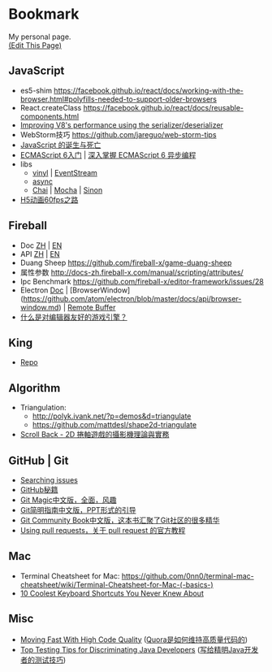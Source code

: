 # Bookmark
My personal page.  
[(Edit This Page)](https://github.com/jareguo/bookmark/edit/master/README.md)

## JavaScript
- es5-shim https://facebook.github.io/react/docs/working-with-the-browser.html#polyfills-needed-to-support-older-browsers
- React.createClass https://facebook.github.io/react/docs/reusable-components.html
- [Improving V8's performance using the serializer/deserializer](http://www.hashseed.net/2015/03/improving-v8s-performance-using.html)
- WebStorm技巧 https://github.com/jareguo/web-storm-tips
- [JavaScript 的诞生与死亡](http://v.youku.com/v_show/id_XODAzOTY1MTM2.html?from=s1.8-1-1.2)
- [ECMAScript 6入门](http://es6.ruanyifeng.com) | [深入掌握 ECMAScript 6 异步编程](http://www.ruanyifeng.com/blog/2015/04/generator.html)
- libs
    - [vinyl](https://github.com/wearefractal/vinyl) | [EventStream](https://github.com/dominictarr/event-stream)
    - [async](https://github.com/caolan/async)
    - [Chai](http://chaijs.com/api/bdd) | [Mocha](http://mochajs.org/#usage) | [Sinon](http://sinonjs.org/docs)
- [H5动画60fps之路](http://card.weibo.com/article/h5/s#cid=1001603865643593165786&from=1053093010&wm=3333_2001&ip=120.42.91.191) 

## Fireball
- Doc [ZH](http://docs-zh.fireball-x.com/) | [EN](http://docs.fireball-x.com/)
- API [ZH](http://docs-zh.fireball-x.com/api/) | [EN](http://docs.fireball-x.com/api/)
- Duang Sheep https://github.com/fireball-x/game-duang-sheep
- 属性参数 http://docs-zh.fireball-x.com/manual/scripting/attributes/
- Ipc Benchmark https://github.com/fireball-x/editor-framework/issues/28
- Electron [Doc](https://github.com/atom/electron/tree/master/docs) | [BrowserWindow] (https://github.com/atom/electron/blob/master/docs/api/browser-window.md) | [Remote Buffer](https://github.com/atom/electron/blob/master/docs/api/remote.md#remote-buffer)
- [什么是对编辑器友好的游戏引擎？](https://tower.im/projects/5ddd2d4f1bc24ef58b6fb66a53190150/messages/aea6fa3d378244c8a1791a14207567f4/)
## King
- [Repo](https://gitcafe.com/Firebox-Duomax/King) 

## Algorithm
- Triangulation:
    - http://polyk.ivank.net/?p=demos&d=triangulate  
    - https://github.com/mattdesl/shape2d-triangulate
- [Scroll Back - 2D 捲軸遊戲的攝影機理論與實務](https://igdshare.org/content/gdc2015-2d-scrolling-itay-keren)

## GitHub | Git
- [Searching issues](https://help.github.com/articles/searching-issues/)
- [GitHub秘籍](https://github.com/tiimgreen/github-cheat-sheet/blob/master/README.zh-cn.md)
- [Git Magic中文版，全面，风趣](http://www-cs-students.stanford.edu/~blynn/gitmagic/intl/zh_cn/index.html)
- [Git简明指南中文版，PPT形式的引导](http://rogerdudler.github.io/git-guide/index.zh.html)
- [Git Community Book中文版，这本书汇聚了Git社区的很多精华](http://gitbook.liuhui998.com/index.html)
- [Using pull requests，关于 pull request 的官方教程](https://help.github.com/articles/using-pull-requests/)

## Mac
- Terminal Cheatsheet for Mac: https://github.com/0nn0/terminal-mac-cheatsheet/wiki/Terminal-Cheatsheet-for-Mac-(-basics-)
- [10 Coolest Keyboard Shortcuts You Never Knew About](http://www.maclife.com/article/features/10_coolest_keyboard_shortcuts_you_never_knew_about)

## Misc
- [Moving Fast With High Code Quality](http://engineering.quora.com/Moving-Fast-With-High-Code-Quality) ([Quora是如何维持高质量代码的](http://www.jointforce.com/jfperiodical/article/942))
- [Top Testing Tips for Discriminating Java Developers](http://zeroturnaround.com/rebellabs/top-testing-tips-for-discriminating-java-developers/) ([写给精明Java开发者的测试技巧](http://www.importnew.com/16392.html))

